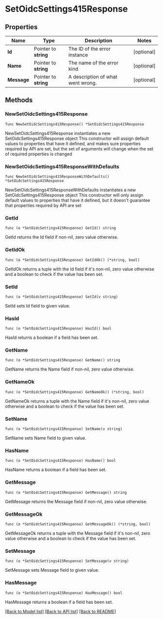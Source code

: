 # SetOidcSettings415Response

## Properties

Name | Type | Description | Notes
------------ | ------------- | ------------- | -------------
**Id** | Pointer to **string** | The ID of the error instance | [optional] 
**Name** | Pointer to **string** | The name of the error kind | [optional] 
**Message** | Pointer to **string** | A description of what went wrong. | [optional] 

## Methods

### NewSetOidcSettings415Response

`func NewSetOidcSettings415Response() *SetOidcSettings415Response`

NewSetOidcSettings415Response instantiates a new SetOidcSettings415Response object
This constructor will assign default values to properties that have it defined,
and makes sure properties required by API are set, but the set of arguments
will change when the set of required properties is changed

### NewSetOidcSettings415ResponseWithDefaults

`func NewSetOidcSettings415ResponseWithDefaults() *SetOidcSettings415Response`

NewSetOidcSettings415ResponseWithDefaults instantiates a new SetOidcSettings415Response object
This constructor will only assign default values to properties that have it defined,
but it doesn't guarantee that properties required by API are set

### GetId

`func (o *SetOidcSettings415Response) GetId() string`

GetId returns the Id field if non-nil, zero value otherwise.

### GetIdOk

`func (o *SetOidcSettings415Response) GetIdOk() (*string, bool)`

GetIdOk returns a tuple with the Id field if it's non-nil, zero value otherwise
and a boolean to check if the value has been set.

### SetId

`func (o *SetOidcSettings415Response) SetId(v string)`

SetId sets Id field to given value.

### HasId

`func (o *SetOidcSettings415Response) HasId() bool`

HasId returns a boolean if a field has been set.

### GetName

`func (o *SetOidcSettings415Response) GetName() string`

GetName returns the Name field if non-nil, zero value otherwise.

### GetNameOk

`func (o *SetOidcSettings415Response) GetNameOk() (*string, bool)`

GetNameOk returns a tuple with the Name field if it's non-nil, zero value otherwise
and a boolean to check if the value has been set.

### SetName

`func (o *SetOidcSettings415Response) SetName(v string)`

SetName sets Name field to given value.

### HasName

`func (o *SetOidcSettings415Response) HasName() bool`

HasName returns a boolean if a field has been set.

### GetMessage

`func (o *SetOidcSettings415Response) GetMessage() string`

GetMessage returns the Message field if non-nil, zero value otherwise.

### GetMessageOk

`func (o *SetOidcSettings415Response) GetMessageOk() (*string, bool)`

GetMessageOk returns a tuple with the Message field if it's non-nil, zero value otherwise
and a boolean to check if the value has been set.

### SetMessage

`func (o *SetOidcSettings415Response) SetMessage(v string)`

SetMessage sets Message field to given value.

### HasMessage

`func (o *SetOidcSettings415Response) HasMessage() bool`

HasMessage returns a boolean if a field has been set.


[[Back to Model list]](../README.md#documentation-for-models) [[Back to API list]](../README.md#documentation-for-api-endpoints) [[Back to README]](../README.md)


